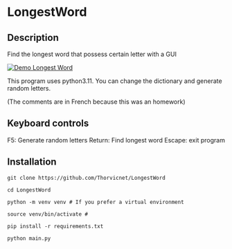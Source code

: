 # LongestWord
## Description
Find the longest word that possess certain letter with a GUI


[![Demo Longest Word](https://media.giphy.com/media/qTI3o6Wy6xxkud9N9p/giphy.gif)](https://youtu.be/5BoX3E7jjDA)

This program uses python3.11.
You can change the dictionary and generate random letters.

(The comments are in French because this was an homework)

## Keyboard controls
F5: Generate random letters
Return: Find longest word
Escape: exit program

## Installation
```
git clone https://github.com/Thorvicnet/LongestWord

cd LongestWord

python -m venv venv # If you prefer a virtual environment

source venv/bin/activate #

pip install -r requirements.txt

python main.py
```

